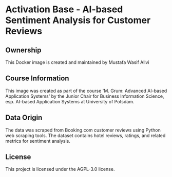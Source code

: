 # Activation Base - AI-based Sentiment Analysis for Customer Reviews

## Ownership
This Docker image is created and maintained by Mustafa Wasif Allvi

## Course Information
This image was created as part of the course 'M. Grum: Advanced AI-based Application Systems' by the Junior Chair for Business Information Science, esp. AI-based Application Systems at University of Potsdam.

## Data Origin
The data was scraped from Booking.com customer reviews using Python web scraping tools. The dataset contains hotel reviews, ratings, and related metrics for sentiment analysis.

## License
This project is licensed under the AGPL-3.0 license.